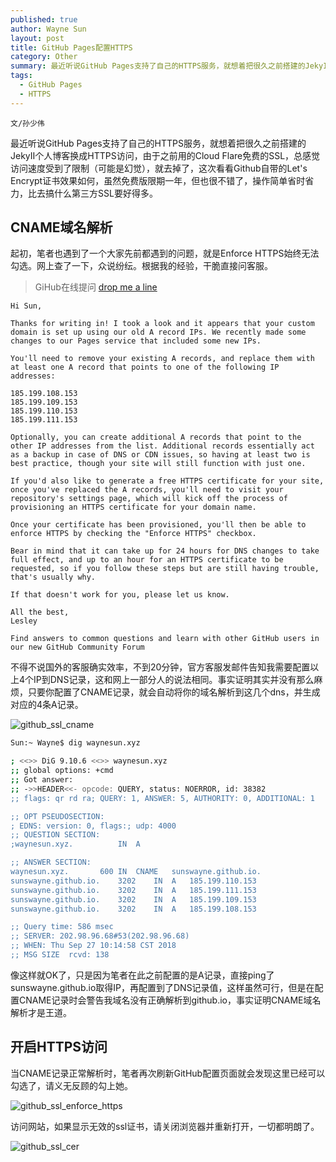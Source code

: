 ```yaml
---
published: true
author: Wayne Sun
layout: post
title: GitHub Pages配置HTTPS
category: Other
summary: 最近听说GitHub Pages支持了自己的HTTPS服务，就想着把很久之前搭建的JekyII个人博客换成HTTPS访问，由于之前用的Cloud Flare免费的SSL，总感觉访问速度受到了限制（可能是幻觉），就去掉了，这次看看Github自带的Let's Encrypt证书效果如何。
tags:
  - GitHub Pages
  - HTTPS
---
```


`文/孙少伟`

最近听说GitHub Pages支持了自己的HTTPS服务，就想着把很久之前搭建的JekyII个人博客换成HTTPS访问，由于之前用的Cloud Flare免费的SSL，总感觉访问速度受到了限制（可能是幻觉），就去掉了，这次看看Github自带的Let's Encrypt证书效果如何，虽然免费版限期一年，但也很不错了，操作简单省时省力，比去搞什么第三方SSL要好得多。

## CNAME域名解析 ##

起初，笔者也遇到了一个大家先前都遇到的问题，就是Enforce HTTPS始终无法勾选。网上查了一下，众说纷纭。根据我的经验，干脆直接问客服。 
> GiHub在线提问 <a href="https://github.com/contact" target="_blank">drop me a line</a>

	Hi Sun,

	Thanks for writing in! I took a look and it appears that your custom domain is set up using our old A record IPs. We recently made some changes to our Pages service that included some new IPs.

	You'll need to remove your existing A records, and replace them with at least one A record that points to one of the following IP addresses:

	185.199.108.153
	185.199.109.153
	185.199.110.153
	185.199.111.153

	Optionally, you can create additional A records that point to the other IP addresses from the list. Additional records essentially act as a backup in case of DNS or CDN issues, so having at least two is best practice, though your site will still function with just one.

	If you'd also like to generate a free HTTPS certificate for your site, once you've replaced the A records, you'll need to visit your repository's settings page, which will kick off the process of provisioning an HTTPS certificate for your domain name.

	Once your certificate has been provisioned, you'll then be able to enforce HTTPS by checking the "Enforce HTTPS" checkbox.

	Bear in mind that it can take up for 24 hours for DNS changes to take full effect, and up to an hour for an HTTPS certificate to be requested, so if you follow these steps but are still having trouble, that's usually why.

	If that doesn't work for you, please let us know.

	All the best, 
	Lesley

	Find answers to common questions and learn with other GitHub users in our new GitHub Community Forum

不得不说国外的客服确实效率，不到20分钟，官方客服发邮件告知我需要配置以上4个IP到DNS记录，这和网上一部分人的说法相同。事实证明其实并没有那么麻烦，只要你配置了CNAME记录，就会自动将你的域名解析到这几个dns，并生成对应的4条A记录。

![github_ssl_cname](https://i.loli.net/2018/09/27/5bac51ac4bd7b.png)

``` bash
Sun:~ Wayne$ dig waynesun.xyz

; <<>> DiG 9.10.6 <<>> waynesun.xyz
;; global options: +cmd
;; Got answer:
;; ->>HEADER<<- opcode: QUERY, status: NOERROR, id: 38382
;; flags: qr rd ra; QUERY: 1, ANSWER: 5, AUTHORITY: 0, ADDITIONAL: 1

;; OPT PSEUDOSECTION:
; EDNS: version: 0, flags:; udp: 4000
;; QUESTION SECTION:
;waynesun.xyz.			IN	A

;; ANSWER SECTION:
waynesun.xyz.		600	IN	CNAME	sunswayne.github.io.
sunswayne.github.io.	3202	IN	A	185.199.110.153
sunswayne.github.io.	3202	IN	A	185.199.111.153
sunswayne.github.io.	3202	IN	A	185.199.109.153
sunswayne.github.io.	3202	IN	A	185.199.108.153

;; Query time: 586 msec
;; SERVER: 202.98.96.68#53(202.98.96.68)
;; WHEN: Thu Sep 27 10:14:58 CST 2018
;; MSG SIZE  rcvd: 138
```

像这样就OK了，只是因为笔者在此之前配置的是A记录，直接ping了sunswayne.github.io取得IP，再配置到了DNS记录值，这样虽然可行，但是在配置CNAME记录时会警告我域名没有正确解析到github.io，事实证明CNAME域名解析才是王道。

## 开启HTTPS访问 ##

当CNAME记录正常解析时，笔者再次刷新GitHub配置页面就会发现这里已经可以勾选了，请义无反顾的勾上她。

![github_ssl_enforce_https](https://i.loli.net/2018/09/27/5bac62293e8dd.png)

访问网站，如果显示无效的ssl证书，请关闭浏览器并重新打开，一切都明朗了。

![github_ssl_cer](https://i.loli.net/2018/09/27/5bac798911e5c.png)